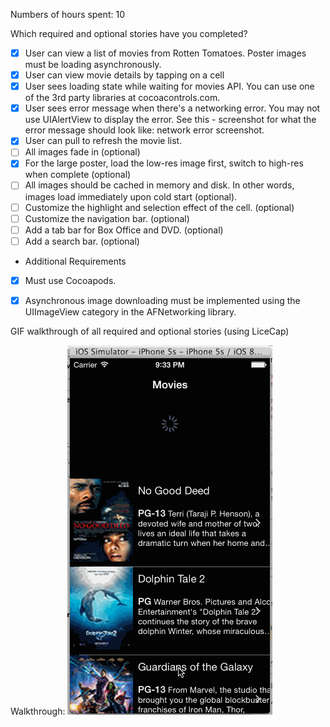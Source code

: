 Numbers of hours spent: 10

Which required and optional stories have you completed?

- [x] User can view a list of movies from Rotten Tomatoes. Poster images must be loading asynchronously.
- [x] User can view movie details by tapping on a cell
- [x] User sees loading state while waiting for movies API. You can use one of the 3rd party libraries at cocoacontrols.com.
- [x] User sees error message when there's a networking error. You may not use UIAlertView to display the error. See this - screenshot for what the error message should look like: network error screenshot.
- [x] User can pull to refresh the movie list.
- [ ] All images fade in (optional)
- [x] For the large poster, load the low-res image first, switch to high-res when complete (optional)
- [ ] All images should be cached in memory and disk. In other words, images load immediately upon cold start (optional).
- [ ] Customize the highlight and selection effect of the cell. (optional)
- [ ] Customize the navigation bar. (optional)
- [ ] Add a tab bar for Box Office and DVD. (optional)
- [ ] Add a search bar. (optional)

* Additional Requirements
- [x] Must use Cocoapods.
- [x] Asynchronous image downloading must be implemented using the UIImageView category in the AFNetworking library.
 

 



GIF walkthrough of all required and optional stories (using LiceCap)

Walkthrough:
![walkthrough](rtgif.gif)





